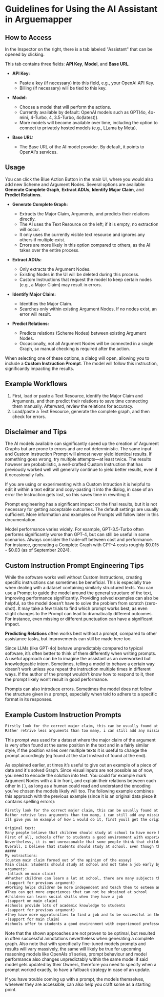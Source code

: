 # Guidelines for Using the AI Assistant in Arguemapper

## How to Access

In the Inspector on the right, there is a tab labeled "Assistant" that can be opened by clicking.

This tab contains three fields: **API Key**, **Model**, and **Base URL**.

- **API Key:**
  - Paste a key (if necessary) into this field, e.g., your OpenAI API Key.
  - Billing (if necessary) will be tied to this key.

- **Model:**
  - Choose a model that will perform the actions.
  - Currently available by default: OpenAI models such as GPT(4o, 4o-mini, 4-Turbo, 4, 3.5-Turbo, 4o(latest)).
  - More models will become available over time, including the option to connect to privately hosted models (e.g., LLama by Meta).

- **Base URL:**
  - The Base URL of the AI model provider. By default, it points to OpenAI's services.

## Usage

You can click the Blue Action Button in the main UI, where you would also add new Scheme and Argument Nodes. Several options are available: **Generate Complete Graph**, **Extract ADUs**, **Identify Major Claim**, and **Predict Relations**.

- **Generate Complete Graph:**
  - Extracts the Major Claim, Arguments, and predicts their relations directly.
  - The AI uses the Text Resource on the left; if it is empty, no extraction will occur.
  - It only uses the currently visible text resource and ignores any others if multiple exist.
  - Errors are more likely in this option compared to others, as the AI takes over the entire process.

- **Extract ADUs:**
  - Only extracts the Argument Nodes.
  - Existing Nodes in the UI will be deleted during this process.
  - Custom Instructions that request the model to keep certain nodes (e.g., a Major Claim) may result in errors.

- **Identify Major Claim:**
  - Identifies the Major Claim.
  - Searches only within existing Argument Nodes. If no nodes exist, an error will result.

- **Predict Relations:**
  - Predicts relations (Scheme Nodes) between existing Argument Nodes.
  - Occasionally, not all Argument Nodes will be connected in a single Graph, so manual checking is required after the action.

When selecting one of these options, a dialog will open, allowing you to include a **Custom Instruction Prompt**. The model will follow this instruction, significantly impacting the results.

## Example Workflows

1. First, load or paste a Text Resource, identify the Major Claim and Arguments, and then predict their relations to save time connecting them manually. Afterward, review the relations for accuracy.
2. Load/paste a Text Resource, generate the complete graph, and then check for errors.

## Disclaimer and Tips

The AI models available can significantly speed up the creation of Argument Graphs but are prone to errors and are not deterministic. The same input and Custom Instruction Prompt will almost never yield identical results. If something goes wrong, try multiple attempts—at least twice. The results however are probabilistic, a well-crafted Custom Instruction that has previously worked well will generally continue to yield better results, even if it occasionally fails.

If you are using or experimenting with a Custom Intruction it is helpful to edit it within a text editor and copy-pasting it into the dialog, in case of an error the Instruction gets lost, so this saves time in rewriting it.

Prompt engineering has a significant impact on the final results, but it is not necessary for getting acceptable outcomes. The default settings are usually sufficient. More information and examples on Prompts will follow later in this documentation.

Model performance varies widely. For example, GPT-3.5-Turbo often performs significantly worse than GPT-4, but can still be useful in some scenarios. Always consider the trade-off between cost and performance. For instance, generating a Complete Graph with GPT-4 costs roughly $0.015 - $0.03 (as of September 2024).

## Custom Instruction Prompt Engineering Tips

While the software works well without Custom Instructions, creating specific instructions can sometimes be beneficial. This is especially true when dealing with a dataset containing similarly structured texts. You can use a Prompt to guide the model around the general structure of the text, improving performance significantly. Providing solved examples can also be helpful, so the model doesn’t have to solve the problem from scratch (zero-shot). It may take a few trials to find which prompt works best, as even slight changes to the Prompt can lead to dramatically different outcomes. For instance, even missing or different punctuation can have a significant impact.

**Predicting Relations** often works best without a prompt, compared to other assistance tasks, but improvements can still be made here too.

Since LLMs (like GPT-4o) behave unpredictably compared to typical software, it’s often better to think of them differently when writing prompts. A useful approach can be to imagine the assistant as an overworked but knowledgeable intern. Sometimes, telling a model to behave a certain way doesn’t work unless you repeat the instruction multiple times in different ways. If the author of the prompt wouldn’t know how to respond to it, then the prompt likely won’t result in good performance.

Prompts can also introduce errors. Sometimes the model does not follow the structure given in a prompt, especially when told to adhere to a specific format in its responses.

## Example Custom Instruction Prompts

```txt
Firstly look for the correct major claim, this can be usually found at the end of the given essay, eg "in conclusion i think xyz is good" then the major claim would be "xyz is good" and the arguments are there to exacerbate this.
Rather retrive less arguments than too many, i can still add any missing one manually afterwards. Think step by step.
```

This prompt was used for a dataset where the major claim of the argument is very often found at the same position in the text and in a fairly similar style, if the position varies over multiple texts it is useful to change the prompt accordingly (eg found at the start instead of found at the end).

As explained earlier, at times it’s useful to give out an example of a piece of data and it's solved Graph. Since visual inputs are not possible as of now, you need to encode the solution into text. You could for example mark Argument Nodes with a # in front, and explain their relations between each other in ( ), as long as a human could read and understand the encoding you’ve chosen the models likely will too.
The following example combines this approach with the previous example (since it is an original data piece it contains spelling errors):

```txt
Firstly look for the correct major claim, this can be usually found at the end of the given essay, eg "in conclusion i think xyz is good" then the major claim would be "xyz is good" and the arguments are there to exacerbate this.
Rather retrive less arguments than too many, i can still add any missing one manually afterwards. Think step by step.
Ill give you an example of how i would do it, first youll get the original text, and then my extractions, first the major claim, followed by connection information eg -(support to main claim) means the connection goes to the main claim as a support, # signifies an individual argument:

Original text:
Many people believe that children should study at school to have more knowledge that prepare better for their future. Others, however, think that these children may disrupt their school work and should be allowed to leave school early to find a job. Personally, I tend to agree with the point of view that student have to be forced to study at school.
First of all, schools offer to students a good environment with experienced professors and high quality programs for studying. It creates the best conditions for students education and can force them to focus on their school work instead of wasting their time to do useless things. Second of all, schools provide lots of academic knowledge to students. Students may learn professional skills, expand their understandings and gain experiences. Therefore, they have more opprotunities to find a job and to be successful in the future. For example, as we know, employer always prefer to hire an employee of high degree who have professional skills.
Nevertheless, it is not unreasonable that some people think that children should interrupt their school work and get a job. Whether children can learn a lot at school, there are many subjects that will be of little value to them in the future. Furthermore, children can learn social skills when they have a job. They can get more experiences that can not be obtained at school. Working helps children be more independent and teach them to esteem and manage the money that they've earned.
Overall, I believe that students should study at school. Even though there are some advantages of leaving school to find a job, studying at school is always the best choice for children's future. There are many ways that can train children to learn independent and social skills instead of getting a job.
#####
My extractions:
(custom main claim formed out of the opinion of the essay)
Main claim: Students should study at school and not take a job early by dropping out
arguments:
-(attack on main claim)
#Whether children can learn a lot at school, there are many subjects that will be of little value to them in the future
-(support for previous argument)
#Working helps children be more independent and teach them to esteem and manage the money that they've earned
#They can get more experiences that can not be obtained at school
#children can learn social skills when they have a job
-(support on main claim)
#schools provide lots of academic knowledge to students
-(support for previous argument)
#they have more opprotunities to find a job and to be successful in the future
-(support for main claim)
#schools offer to students a good environment with experienced professors and high quality programs for studying
```

Note that the shown approaches are not proven to be optimal, but resulted in often successful annotations nevertheless when generating a complete graph.
Also note that with specifically fine-tuned models prompts and results will vary massively, the same will likely be true for upcoming reasoning models like OpenAIs o1 series, prompt behaviour and model performance also changes unpredictably within the same model if said model gets updated by their Owners, therefore you need to specify when a prompt worked exactly, to have a fallback strategy in case of an update.

If you have trouble coming up with a prompt, the models themselves, wherever they are accessible, can also help you craft some as a starting point.
